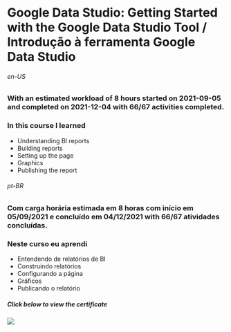 # Google Data Studio: Getting Started with the Google Data Studio Tool / Introdução à ferramenta Google Data Studio

###### en-US
### With an estimated workload of 8 hours started on 2021-09-05 and completed on 2021-12-04 with 66/67 activities completed.
### In this course I learned
* Understanding BI reports
* Building reports
* Setting up the page
* Graphics
* Publishing the report

###### pt-BR
### Com carga horária estimada em 8 horas com início em 05/09/2021 e concluído em 04/12/2021 with 66/67 atividades concluídas.

### Neste curso eu aprendi
* Entendendo de relatórios de BI
* Construindo relatórios
* Configurando a página
* Gráficos
* Publicando o relatório


##### Click below to view the certificate
[![](https://cdn4.iconfinder.com/data/icons/business-1221/24/Certificate-64.png)](https://cursos.alura.com.br/certificate/1e448c9e-9ad1-456c-add2-3c5c51933a4b)
